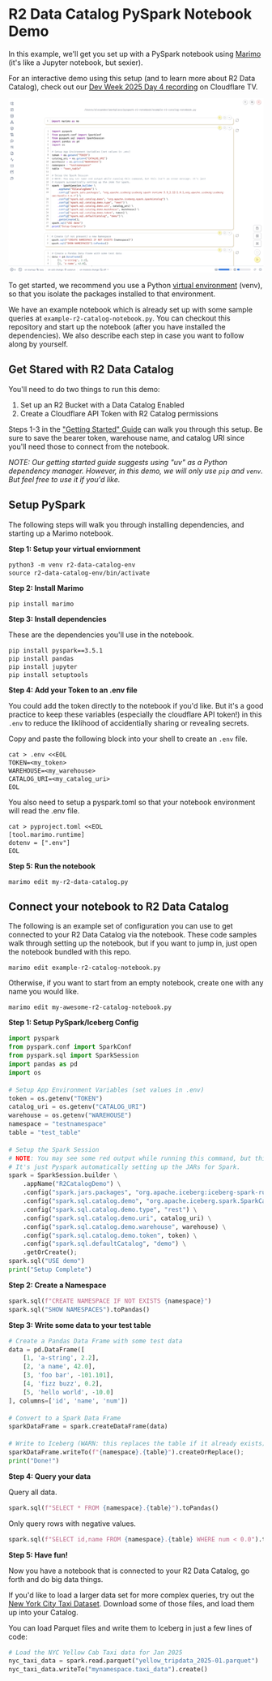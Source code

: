 # R2 Data Catalog PySpark Notebook Demo

In this example, we'll get you set up with a PySpark notebook using [Marimo](https://marimo.io/) (it's like a Jupyter notebook, but sexier).

For an interactive demo using this setup (and to learn more about R2 Data Catalog), check out our [Dev Week 2025 Day 4 recording](https://cloudflare.tv/shows/developer-week/developer-week-day-4-delivering-data-at-global-scale/jvPzRkZz) on Cloudflare TV.

![alt text](marimo-screenshot.png)

To get started, we recommend you use a Python [virtual environment](https://docs.python.org/3/library/venv.html) (venv), so that you isolate the packages installed to that environment.

We have an example notebook which is already set up with some sample queries at `example-r2-catalog-notebook.py`. You can checkout this repository and start up the notebook (after you have installed the dependencies). We also describe each step in case you want to follow along by yourself.

## Get Stared with R2 Data Catalog

You'll need to do two things to run this demo:

1. Set up an R2 Bucket with a Data Catalog Enabled
2. Create a Cloudflare API Token with R2 Catalog permissions

Steps 1-3 in the ["Getting Started" Guide](https://developers.cloudflare.com/r2/data-catalog/get-started/) can walk you through this setup. Be sure to save the bearer token, warehouse name, and catalog URI since you'll need those to connect from the notebook.

_NOTE: Our getting started guide suggests using "uv" as a Python dependency manager. However, in this demo, we will only use `pip` and `venv`. But feel free to use it if you'd like._

## Setup PySpark

The following steps will walk you through installing dependencies, and starting up a Marimo notebook.

**Step 1: Setup your virtual enviornment**

```shell
python3 -m venv r2-data-catalog-env
source r2-data-catalog-env/bin/activate
```

**Step 2: Install Marimo**

```shell
pip install marimo
```

**Step 3: Install dependencies**

These are the dependencies you'll use in the notebook.

```shell
pip install pyspark==3.5.1
pip install pandas
pip install jupyter
pip install setuptools
```

**Step 4: Add your Token to an .env file**

You could add the token directly to the notebook if you'd like. But it's a good practice to keep these variables (especially the cloudflare API token!) in this `.env` to reduce the liklihood of accidentially sharing or revealing secrets.

Copy and paste the following block into your shell to create an `.env` file.

```shell
cat > .env <<EOL
TOKEN=<my_token>
WAREHOUSE=<my_warehouse>
CATALOG_URI=<my_catalog_uri>
EOL
```

You also need to setup a pyspark.toml so that your notebook environment will read the .env file.

```shell
cat > pyproject.toml <<EOL
[tool.marimo.runtime]
dotenv = [".env"]
EOL
```

**Step 5: Run the notebook**

```shell
marimo edit my-r2-data-catalog.py
```

## Connect your notebook to R2 Data Catalog

The following is an example set of configuration you can use to get connected to your R2 Data Catalog via the notebook. These code samples walk through setting up the notebook, but if you want to jump in, just open the notebook bundled with this repo.

```shell
marimo edit example-r2-catalog-notebook.py
```

Otherwise, if you want to start from an empty notebook, create one with any name you would like.

```shell
marimo edit my-awesome-r2-catalog-notebook.py
```

**Step 1: Setup PySpark/Iceberg Config**

```python
import pyspark
from pyspark.conf import SparkConf
from pyspark.sql import SparkSession
import pandas as pd
import os

# Setup App Environment Variables (set values in .env)
token = os.getenv("TOKEN")
catalog_uri = os.getenv("CATALOG_URI")
warehouse = os.getenv("WAREHOUSE")
namespace = "testnamespace"
table = "test_table"

# Setup the Spark Session
# NOTE: You may see some red output while running this command, but this isn't an error message.
# It's just Pyspark automatically setting up the JARs for Spark.
spark = SparkSession.builder \
    .appName("R2CatalogDemo") \
    .config("spark.jars.packages", "org.apache.iceberg:iceberg-spark-runtime-3.5_2.12:1.6.1,org.apache.iceberg:iceberg-aws-bundle:1.6.1") \
    .config("spark.sql.catalog.demo", "org.apache.iceberg.spark.SparkCatalog") \
    .config("spark.sql.catalog.demo.type", "rest") \
    .config("spark.sql.catalog.demo.uri", catalog_uri) \
    .config("spark.sql.catalog.demo.warehouse", warehouse) \
    .config("spark.sql.catalog.demo.token", token) \
    .config("spark.sql.defaultCatalog", "demo") \
    .getOrCreate();
spark.sql("USE demo")
print("Setup Complete")
```

**Step 2: Create a Namespace**

```python
spark.sql(f"CREATE NAMESPACE IF NOT EXISTS {namespace}")
spark.sql("SHOW NAMESPACES").toPandas()
```

**Step 3: Write some data to your test table**

```python
# Create a Pandas Data Frame with some test data
data = pd.DataFrame([
    [1, 'a-string', 2.2],
    [2, 'a name', 42.0],
    [3, 'foo bar', -101.101],
    [4, 'fizz buzz', 0.2],
    [5, 'hello world', -10.0]
], columns=['id', 'name', 'num'])

# Convert to a Spark Data Frame
sparkDataFrame = spark.createDataFrame(data)

# Write to Iceberg (WARN: this replaces the table if it already exists)
sparkDataFrame.writeTo(f"{namespace}.{table}").createOrReplace();
print("Done!")
```


**Step 4: Query your data**

Query all data.

```python
spark.sql(f"SELECT * FROM {namespace}.{table}").toPandas()
```

Only query rows with negative values.

```python
spark.sql(f"SELECT id,name FROM {namespace}.{table} WHERE num < 0.0").toPandas()
```

**Step 5: Have fun!**

Now you have a notebook that is connected to your R2 Data Catalog, go forth and do big data things.

If you'd like to load a larger data set for more complex queries, try out the [New York City Taxi Dataset](https://www.nyc.gov/site/tlc/about/tlc-trip-record-data.page). Download some of those files, and load them up into your Catalog.

You can load Parquet files and write them to Iceberg in just a few lines of code:
```python
# Load the NYC Yellow Cab Taxi data for Jan 2025
nyc_taxi_data = spark.read.parquet("yellow_tripdata_2025-01.parquet")
nyc_taxi_data.writeTo("mynamespace.taxi_data").create()
```
